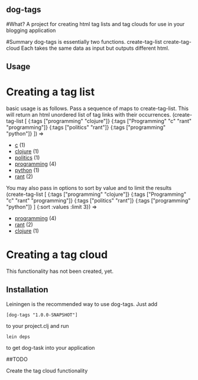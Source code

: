 ## dog-tags

#What?
A project for creating html tag lists and tag clouds for use in your blogging application

#Summary
dog-tags is essentially two functions.
create-tag-list
create-tag-cloud
Each takes the same data as input but outputs different html.

## Usage

# Creating a tag list
basic usage is as follows. Pass a sequence of maps to create-tag-list. This will return
an html unordered list of tag links with their occurrences.
    (create-tag-list [
                  {:tags ["programming" "clojure"]}
                  {:tags ["Programming" "c" "rant" "programming"]}
                  {:tags ["politics" "rant"]}
                  {:tags ["programming" "python"]}
                  ])
    => <ul>
     <li><a href="/tags/c">c</a>&nbsp;(1)</li>
     <li><a href="/tags/clojure">clojure</a>&nbsp;(1)</li>
     <li><a href="/tags/politics">politics</a>&nbsp;(1)</li>
     <li><a href="/tags/programming">programming</a>&nbsp;(4)</li>
     <li><a href="/tags/python">python</a>&nbsp;(1)</li>
     <li><a href="/tags/rant">rant</a>&nbsp;(2)</li>
    </ul>

You may also pass in options to sort by value and to limit the results
    (create-tag-list [
                  {:tags ["programming" "clojure"]}
                  {:tags ["Programming" "c" "rant" "programming"]}
                  {:tags ["politics" "rant"]}
                  {:tags ["programming" "python"]}
                  ]
                 {:sort :values :limit 3})
    => <ul>
     <li><a href="/tags/programming">programming</a>&nbsp;(4)</li>
     <li><a href="/tags/rant">rant</a>&nbsp;(2)</li>
     <li><a href="/tags/clojure">clojure</a>&nbsp;(1)</li>
    </ul>

# Creating a tag cloud
This functionality has not been created, yet.

## Installation

Leiningen is the recommended way to use dog-tags. Just add

    [dog-tags "1.0.0-SNAPSHOT"]

to your project.clj and run

    lein deps

to get dog-task into your application

##TODO

Create the tag cloud functionality
